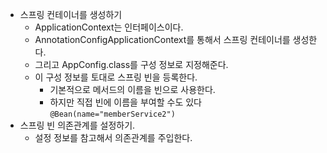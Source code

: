 
- 스프링 컨테이너를 생성하기 
	- ApplicationContext는 인터페이스이다. 
	- AnnotationConfigApplicationContext를 통해서 스프링 컨테이너를 생성한다. 
	- 그리고 AppConfig.class를 구성 정보로 지정해준다. 
	- 이 구성 정보를 토대로 스프링 빈을 등록한다. 
		- 기본적으로 메서드의 이름을 빈으로 사용한다. 
		- 하지만 직접 빈에 이름을 부여할 수도 있다 `@Bean(name="memberService2")`
- 스프링 빈 의존관계를 설정하기. 
	- 설정 정보를 참고해서 의존관계를 주입한다. 